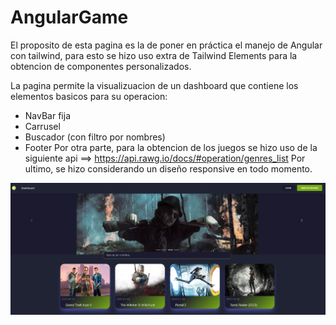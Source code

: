 # AngularGame

El proposito de esta pagina es la de poner en práctica el manejo de Angular con tailwind, para esto se hizo uso extra de Tailwind Elements para la obtencion de componentes personalizados.

La pagina permite la visualizuacion de un dashboard que contiene los elementos basicos para su operacion:
- NavBar fija
- Carrusel
- Buscador (con filtro por nombres)
- Footer
Por otra parte, para la obtencion de los juegos se hizo uso de la siguiente api ==> https://api.rawg.io/docs/#operation/genres_list
Por ultimo, se hizo considerando un diseño responsive en todo momento.

![Imagen general de la web](https://github.com/Orianig/angular-game-store/blob/main/src/assets/images/Captura-readme.JPG)
